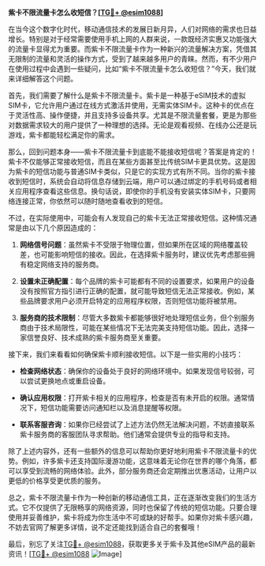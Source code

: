 **紫卡不限流量卡怎么收短信？[[TG💪+ @esim1088](https://t.me/s/esim1088)]**

在当今这个数字化时代，移动通信技术的发展日新月异，人们对网络的需求也日益增长。特别是对于经常需要使用手机上网的人群来说，一款既经济实惠又功能强大的流量卡显得尤为重要。而紫卡不限流量卡作为一种新兴的流量解决方案，凭借其无限制的流量和灵活的操作方式，受到了越来越多用户的青睐。然而，有不少用户在使用过程中会遇到一些疑问，比如“紫卡不限流量卡怎么收短信？”今天，我们就来详细解答这个问题。

首先，我们需要了解什么是紫卡不限流量卡。紫卡是一种基于eSIM技术的虚拟SIM卡，它允许用户通过在线方式激活并使用，无需实体SIM卡。这种卡的优点在于灵活性高、操作便捷，并且支持多设备共享。尤其是不限流量套餐，更是为那些对数据需求较大的用户提供了一种理想的选择。无论是观看视频、在线办公还是玩游戏，紫卡都能轻松满足你的需求。

那么，回到问题本身——紫卡不限流量卡到底能不能接收短信呢？答案是肯定的！紫卡不仅能够正常接收短信，而且在某些方面甚至比传统SIM卡更具优势。这是因为紫卡的短信功能与普通SIM卡类似，只是它的实现方式有所不同。当你的紫卡接收到短信时，系统会自动将信息存储到云端，用户可以通过绑定的手机号码或者相关应用程序查看这些信息。换句话说，即使你的手机没有安装实体SIM卡，只要网络连接正常，你依然可以随时随地查看收到的短信。

不过，在实际使用中，可能会有人发现自己的紫卡无法正常接收短信。这种情况通常是由以下几个原因造成的：

1. **网络信号问题**：虽然紫卡不受限于物理位置，但如果所在区域的网络覆盖较差，也可能影响短信的接收。因此，在选择紫卡服务时，建议优先考虑那些拥有稳定网络支持的服务商。

2. **设置未正确配置**：每个品牌的紫卡可能都有不同的设置要求，如果用户的设备没有按照官方指引进行正确的配置，就可能导致短信无法正常接收。例如，某些品牌要求用户必须开启特定的应用程序权限，否则短信功能将被禁用。

3. **服务商的技术限制**：尽管大多数紫卡都能够很好地处理短信业务，但个别服务商由于技术局限性，可能在某些情况下无法完美支持短信功能。因此，选择一家信誉良好、技术成熟的紫卡服务商至关重要。

接下来，我们来看看如何确保紫卡顺利接收短信。以下是一些实用的小技巧：

- **检查网络状态**：确保你的设备处于良好的网络环境中。如果发现信号较弱，可以尝试更换地点或重启设备。
  
- **确认应用权限**：打开紫卡相关的应用程序，检查是否有未开启的权限。通常情况下，短信功能需要访问通知栏以及消息提醒等权限。

- **联系客服咨询**：如果你已经尝试了上述方法仍然无法解决问题，不妨直接联系紫卡服务商的客服团队寻求帮助。他们通常会提供专业的指导和支持。

除了上述内容外，还有一些额外的信息可以帮助你更好地利用紫卡不限流量卡的优势。例如，许多紫卡还支持国际漫游功能，这意味着无论你在世界的哪个角落，都可以享受到流畅的网络体验。此外，部分服务商还会定期推出优惠活动，让用户以更低的价格享受更优质的服务。

总之，紫卡不限流量卡作为一种创新的移动通信工具，正在逐渐改变我们的生活方式。它不仅提供了无限畅享的网络资源，同时也保留了传统的短信功能。只要合理使用并妥善维护，紫卡将成为你生活中不可或缺的好帮手。如果你对紫卡感兴趣，不妨去官网了解更多详情，说不定还能找到适合自己的套餐哦！

最后，别忘了关注[TG💪+ @esim1088](https://t.me/s/esim1088)，获取更多关于紫卡及其他eSIM产品的最新资讯！[[TG💪+ @esim1088](https://t.me/s/esim1088) ![Image](https://i.postimg.cc/4NQfJmqS/Snipaste-2025-05-13-00-14-12.png)]